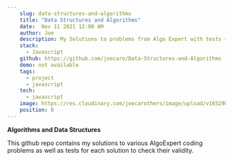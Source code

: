 ```yaml
---
    slug: data-structures-and-algorithms
    title: "Data Structures and Algorithms"
    date:  Nov 11 2021 12:00 AM
    author: Joe
    description: My Solutions to problems from Algo Expert with tests + tests for each solution.
    stack: 
      - Javascript
    github: https://github.com/joecaro/Data-Structures-and-Algorithms
    demo: not available
    tags:
      - project 
      - javascript 
    tech:
      - javascript
    image: https://res.cloudinary.com/joecarothers/image/upload/v1652902529/misc/Projects/Untitled-mockup_11_p22bnw.png
    position: 8
---
```


**Algorithms and Data Structures**

This github repo contains my solutions to various AlgoExpert coding problems as well as tests for each solution to check their validity.
